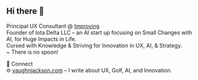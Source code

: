 ## Hi there 👋

Principal UX Consultant @ [Improving](https://www.improving.com)  
Founder of Iota Delta LLC – an AI start up focusing on Small Changes with AI, for Huge Impacts in Life.  
Cursed with Knowledge & Striving for Innovation in UX, AI, & Strategy.  
~ There is no spoon!  

🔗 Connect  
🌐 [vaughnjackson.com](https://www.vaughnjackson.com) – I write about UX, Golf, AI, and Innovation.

<!--
**vaughnjackson/vaughnjackson** is a ✨ _special_ ✨ repository because its `README.md` (this file) appears on your GitHub profile.

💼 LinkedIn
📫 Email me via the sidebar

Here are some ideas to get you started:

- 🔭 I’m currently working on ...
- 🌱 I’m currently learning ...
- 👯 I’m looking to collaborate on ...
- 🤔 I’m looking for help with ...
- 💬 Ask me about ...
- 📫 How to reach me: ...
- 😄 Pronouns: ...
- ⚡ Fun fact: ...
-->
